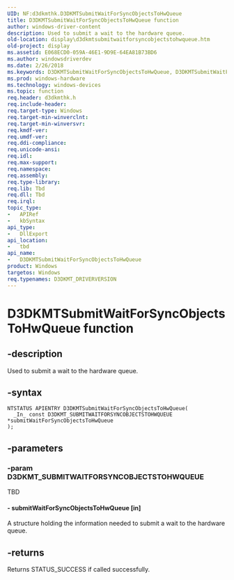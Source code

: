 ```yaml
---
UID: NF:d3dkmthk.D3DKMTSubmitWaitForSyncObjectsToHwQueue
title: D3DKMTSubmitWaitForSyncObjectsToHwQueue function
author: windows-driver-content
description: Used to submit a wait to the hardware queue.
old-location: display\d3dkmtsubmitwaitforsyncobjectstohwqueue.htm
old-project: display
ms.assetid: E068ECD0-059A-46E1-9D9E-64EA81B73BD6
ms.author: windowsdriverdev
ms.date: 2/26/2018
ms.keywords: D3DKMTSubmitWaitForSyncObjectsToHwQueue, D3DKMTSubmitWaitForSyncObjectsToHwQueue function [Display Devices], d3dkmthk/D3DKMTSubmitWaitForSyncObjectsToHwQueue, display.d3dkmtsubmitwaitforsyncobjectstohwqueue
ms.prod: windows-hardware
ms.technology: windows-devices
ms.topic: function
req.header: d3dkmthk.h
req.include-header: 
req.target-type: Windows
req.target-min-winverclnt: 
req.target-min-winversvr: 
req.kmdf-ver: 
req.umdf-ver: 
req.ddi-compliance: 
req.unicode-ansi: 
req.idl: 
req.max-support: 
req.namespace: 
req.assembly: 
req.type-library: 
req.lib: Tbd
req.dll: Tbd
req.irql: 
topic_type:
-	APIRef
-	kbSyntax
api_type:
-	DllExport
api_location:
-	tbd
api_name:
-	D3DKMTSubmitWaitForSyncObjectsToHwQueue
product: Windows
targetos: Windows
req.typenames: D3DKMT_DRIVERVERSION
---
```


# D3DKMTSubmitWaitForSyncObjectsToHwQueue function


## -description


Used to submit a wait to the hardware queue.


## -syntax


````
NTSTATUS APIENTRY D3DKMTSubmitWaitForSyncObjectsToHwQueue(
  _In_ const D3DKMT_SUBMITWAITFORSYNCOBJECTSTOHWQUEUE *submitWaitForSyncObjectsToHwQueue
);
````


## -parameters




### -param D3DKMT_SUBMITWAITFORSYNCOBJECTSTOHWQUEUE

TBD




#### - submitWaitForSyncObjectsToHwQueue [in]

A structure holding the information needed to submit a wait to the hardware queue.


## -returns



Returns STATUS_SUCCESS if called successfully. 



